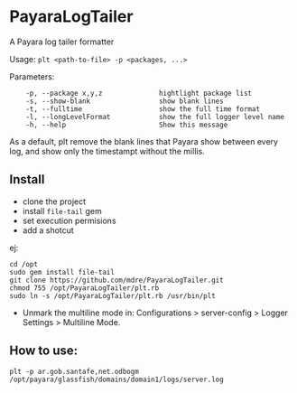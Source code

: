 # PayaraLogTailer
A Payara log tailer formatter 

Usage: `plt <path-to-file> -p <packages, ...>`

Parameters:
```
    -p, --package x,y,z              hightlight package list
    -s, --show-blank                 show blank lines
    -t, --fulltime                   show the full time format
    -l, --longLevelFormat            show the full logger level name
    -h, --help                       Show this message
```

As a default, plt remove the blank lines that Payara show between every log, and show only the timestampt without the millis.

## Install 
- clone the project
- install `file-tail` gem
- set execution permisions
- add a shotcut

ej:
```
cd /opt
sudo gem install file-tail
git clone https://github.com/mdre/PayaraLogTailer.git
chmod 755 /opt/PayaraLogTailer/plt.rb 
sudo ln -s /opt/PayaraLogTailer/plt.rb /usr/bin/plt
```

- Unmark the multiline mode in: Configurations > server-config > Logger Settings > Multiline Mode.


## How to use:
```
plt -p ar.gob.santafe,net.odbogm /opt/payara/glassfish/domains/domain1/logs/server.log
```
